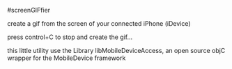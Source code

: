 #screenGIFfier

create a gif from the screen of your connected iPhone (iDevice)

press control+C to stop and create the gif...

this little utility use the Library libMobileDeviceAccess, an open source objC wrapper for the MobileDevice framework
